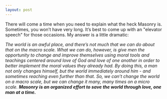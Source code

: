 ```yaml
---
layout: post
---
```

There will come a time when you need to explain what the heck Masonry is. Sometimes, you won’t have very long. It’s best to come up with an "elevator speech" for those occasions. My answer is a little dramatic:

*The world is an awful place, and there’s not much that we can do about that on the macro scale. What we can do, however, is give men the opportunity to change and improve themselves using moral tools and teachings centered around love of God and love of one another in order to better implement the moral values they already had. By doing this, a man not only changes himself, but the world immediately around him - and sometimes reaching even further than that. So, we can’t change the world on a macro scale, but we can change it many, many times on a micro scale.* ***Masonry is an organized effort to save the world through love, one man at a time.***

